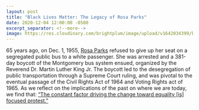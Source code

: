 ```yaml
---
layout: post
title: "Black Lives Matter: The Legacy of Rosa Parks"
date: 2020-12-04 12:00:00 -0500
excerpt_separator: <!--more-->
image: https://res.cloudinary.com/brightplum/image/upload/v1642034399/blm-stanford-archive/posts/rosa-parks.jpg
---
```


65 years ago, on Dec. 1, 1955, [Rosa Parks][rosa-parks] refused to give up her seat on a segregated public bus to a white passenger. She was arrested and a 381-day boycott of the <!--more--> Montgomery bus system ensued, organized by the Reverend Dr. Martin Luther King Jr. The boycott led to the desegregation of public transportation through a Supreme Court ruling, and was pivotal to the eventual passage of the Civil Rights Act of 1964 and Voting Rights act of 1965. As we reflect on the implications of the past on where we are today, we find that: [“The constant factor driving the change toward equality [is] focused protest.”][protest]

[rosa-parks]: http://r20.rs6.net/tn.jsp?f=001P8jDcWfTvtDO4bUR_rNpLyUEtby0W209XtB-_DZMZnpX2r6IgXJ9NcNGAosgrxNXlZOS440jYySF3_RfVZc-DpJZOJyYqkKgi5k1NCZ2-i8aWizOQ8B7m_gqSzEIWSzfS3r6_-pczxpibZjpQ6vA9nhFYaUii3jc0tYjp4Qufz2zcKitNDDj_7ari1Yn0p63Qxg4f4GsBVcv8w_RgRIGlgDKq3ph7Ns3nf-okr9cwsauHBaKdLmM80GtxkJJ2alSvfuumPS3YkyZXvK6kvDiFV5TMLwoydN_FDBf6H9oa_KZdlRni_NUgCzrH3VlzPR-cWNAhm3CiR4xEcpyToVQ4xDBYfHtNbxYiEHGpOHHxYdvAxuDD1zc-LTcBRqXFrLZmZ2pZ1dV5acOk4MDvCrYmtmif4UJqlmZdUv21YgTruE2MKtQpr-fY_0R2v46MhQ9b3MsXNsRwnb-I6mAVDttaH2ZCrtAvgssWTTgLZHBdHN03PRxJkhjpvvPaV6jAiqeDuM4QWNvog93RKUtxQUk4h8LAmNzUochqs2nx74VpsVuK0FQqyR9GiGdgJQKiecZvyUok0BTMZgXvNbtISfzMy2MIlOjS-V20IkDnumFfUvMSFaSrUEIgEbVXx_UKRlbn7BTkBG5OeBvRzZSc4aP7C7KYlHhKYFMnTYA8m0Wa4EI7bGhbJc7Da75alPWF_ygWgvwTAHlCvCi0ovgNEdOOt53uR7911ApKZTumrTUNm4=&c=SafnYtwpX8tyKsR2QwoFg_aFyagLpqlPGrE8L0yqq_F2kwY9KvTxLQ==&ch=00bMvs2RKPyOjCVY_wpHwb-zU0UJ-uanbxkzpqNyrqrMw1JVX_EyBw==
[protest]: http://r20.rs6.net/tn.jsp?f=001P8jDcWfTvtDO4bUR_rNpLyUEtby0W209XtB-_DZMZnpX2r6IgXJ9NcNGAosgrxNX2raItpK_Gt364Qeq7zn8xZCqX6PXP9SEsxm-OGs9_UhdqHxfhQrU0J_MWNhoR7Y57J_6yNkDh0aNdrB9GB8XaSBhDK-LbZNUugZZjrzfdrCHzJI_Z_hnVcNvdLS6XV6zrrxy-K8RaGadGEqeA9lxJKGDYZJlsQ-hXA1PJGxpR_2c_Yb7-PS_yoXRJ2NfEZgWP4wzkmEvjfDXk0XJmiHz-s71fd-39gZ0lQKh6StXt3L-q3mcAX6_zYVdvHNOPgXVSx-HeeK7t-4D8xR6PWJPWvyAYoaR-WjvK7DO8CZY8z3oMAgHSr7THgVtk-lfDONVikEVm9sGXnnbf9w19Nd8E5HlypMtjBLFto1ISgblhMYZVHG3acJXRk4YlUnkX4PerKjnyWb-AElhkdhQIz8T-llcyUpJzbNRjJ4VmcqRgP8r1VJppd8aut2kJsuT24vKvQlKcqlJf1KgPE55JkCrsG1A9dbe__232wRXhdimyGpRXZPqotYT7RQwWY_LhhPCCjl7nvWWYXEOmGvfu_KvMXzTgvyVrHDXl_jJZsf78DhAmUOepWKSp3ETq10kMmiZL1ea-7g6wQLGQ31IVxUPbgjPhjvL6c9j6-0Tvims2nOHnl0k5OZsyHr5lwMbjMj34dn_k2Iu3nGb9sE91fKQxAwZgzxnCkeKXi32lVinC9kjM9oSGZYble3aejreBUnK_nMEs8yOpZ_GWMcARYJUcVylY1FZb03MEhAhk7pXzcAtGV-TGCto4Q==&c=SafnYtwpX8tyKsR2QwoFg_aFyagLpqlPGrE8L0yqq_F2kwY9KvTxLQ==&ch=00bMvs2RKPyOjCVY_wpHwb-zU0UJ-uanbxkzpqNyrqrMw1JVX_EyBw==
